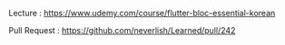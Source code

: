 Lecture : https://www.udemy.com/course/flutter-bloc-essential-korean

Pull Request : https://github.com/neverlish/Learned/pull/242
